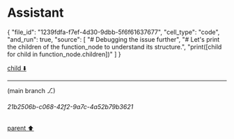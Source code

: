 # Assistant

{
  "file_id": "1239fdfa-f7ef-4d30-9dbb-5f6f61637677",
  "cell_type": "code",
  "and_run": true,
  "source": [
    "# Debugging the issue further",
    "# Let's print the children of the function_node to understand its structure.",
    "print([child for child in function_node.children])"
  ]
}

[child ⬇️](#21b2506b-c068-42f2-9a7c-4a52b79b3621)

---

(main branch ⎇)
###### 21b2506b-c068-42f2-9a7c-4a52b79b3621
[parent ⬆️](#36663cbf-e373-4f07-856e-ff9c43c6bd70)

